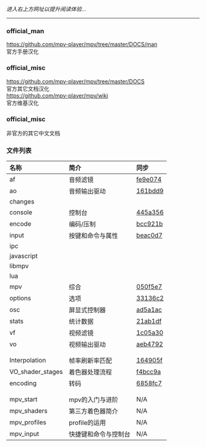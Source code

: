 _进入右上方网址以提升阅读体验..._

***

### official_man

https://github.com/mpv-player/mpv/tree/master/DOCS/man  
官方手册汉化

### official_misc

https://github.com/mpv-player/mpv/tree/master/DOCS  
官方其它文档汉化  
https://github.com/mpv-player/mpv/wiki  
官方维基汉化

### official_misc

非官方的其它中文文档


### 文件列表

| 名称 | 简介 | 同步 |
| :--- | :--- | :--- |
| af         | 音频滤镜         | [fe9e074](https://github.com/mpv-player/mpv/commit/fe9e074752da1352e970dce5afcfdc3d30bfb7e2) |
| ao         | 音频输出驱动     | [161bdd9](https://github.com/mpv-player/mpv/commit/161bdd9359cfb1131d36cc1596a2a0ad7e481b18) |
| changes    |  |  |
| console    | 控制台           | [445a356](https://github.com/mpv-player/mpv/commit/445a3561d38552a452c242237f8cc04223d728b4) |
| encode     | 编码/压制        | [bcc921b](https://github.com/mpv-player/mpv/commit/bcc921bd2fc6bcd1cf45279a8497b230f8ebc700) |
| input      | 按键和命令与属性 | [beac0d7](https://github.com/mpv-player/mpv/commit/beac0d729bbc7abf791fe18fa771146bc904f1f2) |
| ipc        |  |  |
| javascript |  |  |
| libmpv     |  |  |
| lua        |  |  |
| mpv        | 综合             | [050f5e7](https://github.com/mpv-player/mpv/commit/050f5e7915045a28ada36c55bf817b8f909020ae) |
| options    | 选项             | [33136c2](https://github.com/mpv-player/mpv/commit/33136c276c550a3a38bb36f512718a5fd2fd82ee) |
| osc        | 屏显式控制器     | [ad5a1ac](https://github.com/mpv-player/mpv/commit/ad5a1ac8733e6b4cf86e7b6d84c50ddf37ca62cd) |
| stats      | 统计数据         | [21ab1df](https://github.com/mpv-player/mpv/commit/21ab1df01448a2d864b28ad0de7ce1ce13332114) |
| vf         | 视频滤镜         | [1c05a30](https://github.com/mpv-player/mpv/commit/1c05a30e951f973f8cd8173a30d1fe0df59fd390) |
| vo         | 视频输出驱动     | [aeb4792](https://github.com/mpv-player/mpv/commit/aeb4792cb6804a78974faa329a9c9f8a7bb5fa7b) |
|  |  |  |
|  |  |  |
| Interpolation    | 帧率刷新率匹配 | [164905f](https://github.com/mpv-player/mpv/wiki/Interpolation/164905fad8f55fa9af052b0766495391992ebfc2) |
| VO_shader_stages | 着色器处理流程 | [f4bcc9a](https://github.com/mpv-player/mpv/wiki/Video-output---shader-stage-diagram/f4bcc9a5b6ea2697f53d5ab8227b9ed18d45c8de) |
| encoding         | 转码           | [6858fc7](https://github.com/mpv-player/mpv/commit/6858fc7d800a23bf0cc0b87bf7178358a2a51cb2) |
|  |  |  |
|  |  |  |
| mpv_start   | mpv的入门与进阶  | N/A |
| mpv_shaders | 第三方着色器简介 | N/A |
| mpv_profiles | profile的运用 | N/A |
| mpv_input | 快捷键和命令与控制台 | N/A |
